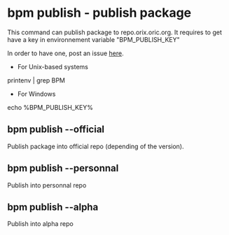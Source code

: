 # bpm publish - publish package

This command can publish package to repo.orix.oric.org. It requires to get have a key in environnement variable "BPM_PUBLISH_KEY"

In order to have one, post an issue [here](https://github.com/orix-software/bpm/issues).

* For Unix-based systems

printenv | grep BPM

* For Windows

echo %BPM_PUBLISH_KEY%

## bpm publish --official

Publish package into official repo (depending of the version).

## bpm publish --personnal

Publish into personnal repo

## bpm publish --alpha

Publish into alpha repo


